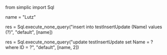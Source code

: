 from simplic import Sql

name = "Lutz"

res = Sql.execute_none_query("insert into testInsertUpdate (Name) values (?)", "default", [name])

res = Sql.execute_none_query("update testInsertUpdate set Name = ? where ID = ?", "default", [name, 2])